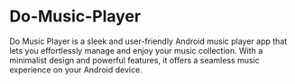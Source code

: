 # Do-Music-Player
Do Music Player is a sleek and user-friendly Android music player app that lets you effortlessly manage and enjoy your music collection. With a minimalist design and powerful features, it offers a seamless music experience on your Android device.
